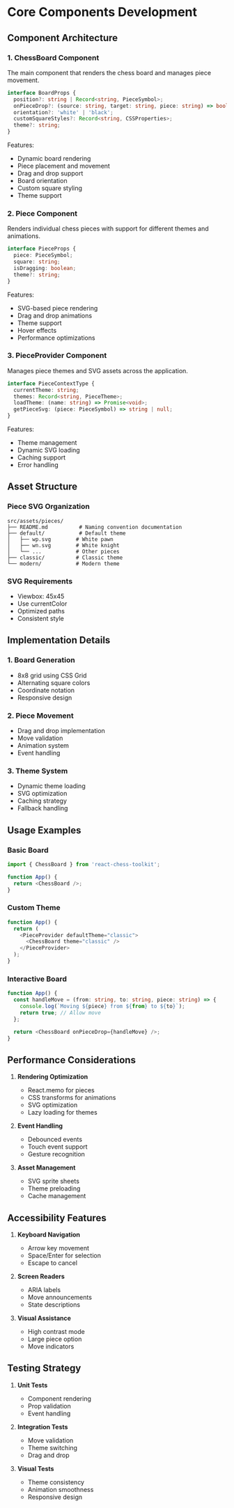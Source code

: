 # Core Components Development

## Component Architecture

### 1. ChessBoard Component

The main component that renders the chess board and manages piece movement.

```typescript
interface BoardProps {
  position?: string | Record<string, PieceSymbol>;
  onPieceDrop?: (source: string, target: string, piece: string) => boolean;
  orientation?: 'white' | 'black';
  customSquareStyles?: Record<string, CSSProperties>;
  theme?: string;
}
```

Features:

- Dynamic board rendering
- Piece placement and movement
- Drag and drop support
- Board orientation
- Custom square styling
- Theme support

### 2. Piece Component

Renders individual chess pieces with support for different themes and animations.

```typescript
interface PieceProps {
  piece: PieceSymbol;
  square: string;
  isDragging: boolean;
  theme?: string;
}
```

Features:

- SVG-based piece rendering
- Drag and drop animations
- Theme support
- Hover effects
- Performance optimizations

### 3. PieceProvider Component

Manages piece themes and SVG assets across the application.

```typescript
interface PieceContextType {
  currentTheme: string;
  themes: Record<string, PieceTheme>;
  loadTheme: (name: string) => Promise<void>;
  getPieceSvg: (piece: PieceSymbol) => string | null;
}
```

Features:

- Theme management
- Dynamic SVG loading
- Caching support
- Error handling

## Asset Structure

### Piece SVG Organization

```
src/assets/pieces/
├── README.md          # Naming convention documentation
├── default/           # Default theme
│   ├── wp.svg        # White pawn
│   ├── wn.svg        # White knight
│   └── ...           # Other pieces
├── classic/          # Classic theme
└── modern/           # Modern theme
```

### SVG Requirements

- Viewbox: 45x45
- Use currentColor
- Optimized paths
- Consistent style

## Implementation Details

### 1. Board Generation

- 8x8 grid using CSS Grid
- Alternating square colors
- Coordinate notation
- Responsive design

### 2. Piece Movement

- Drag and drop implementation
- Move validation
- Animation system
- Event handling

### 3. Theme System

- Dynamic theme loading
- SVG optimization
- Caching strategy
- Fallback handling

## Usage Examples

### Basic Board

```typescript
import { ChessBoard } from 'react-chess-toolkit';

function App() {
  return <ChessBoard />;
}
```

### Custom Theme

```typescript
function App() {
  return (
    <PieceProvider defaultTheme="classic">
      <ChessBoard theme="classic" />
    </PieceProvider>
  );
}
```

### Interactive Board

```typescript
function App() {
  const handleMove = (from: string, to: string, piece: string) => {
    console.log(`Moving ${piece} from ${from} to ${to}`);
    return true; // Allow move
  };

  return <ChessBoard onPieceDrop={handleMove} />;
}
```

## Performance Considerations

1. **Rendering Optimization**
   - React.memo for pieces
   - CSS transforms for animations
   - SVG optimization
   - Lazy loading for themes

2. **Event Handling**
   - Debounced events
   - Touch event support
   - Gesture recognition

3. **Asset Management**
   - SVG sprite sheets
   - Theme preloading
   - Cache management

## Accessibility Features

1. **Keyboard Navigation**
   - Arrow key movement
   - Space/Enter for selection
   - Escape to cancel

2. **Screen Readers**
   - ARIA labels
   - Move announcements
   - State descriptions

3. **Visual Assistance**
   - High contrast mode
   - Large piece option
   - Move indicators

## Testing Strategy

1. **Unit Tests**
   - Component rendering
   - Prop validation
   - Event handling

2. **Integration Tests**
   - Move validation
   - Theme switching
   - Drag and drop

3. **Visual Tests**
   - Theme consistency
   - Animation smoothness
   - Responsive design
